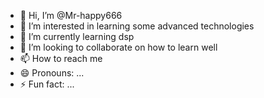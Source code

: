 - 👋 Hi, I’m @Mr-happy666
- 👀 I’m interested in learning some advanced technologies
- 🌱 I’m currently learning dsp
- 💞️ I’m looking to collaborate on how to learn well
- 📫 How to reach me 
- 😄 Pronouns: ...
- ⚡ Fun fact: ...

<!---
Mr-happy666/Mr-happy666 is a ✨ special ✨ repository because its `README.md` (this file) appears on your GitHub profile.
You can click the Preview link to take a look at your changes.
--->
